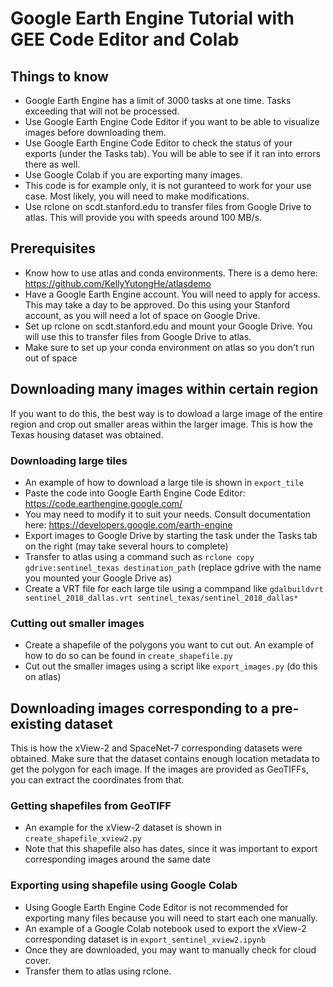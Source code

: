 # Google Earth Engine Tutorial with GEE Code Editor and Colab

## Things to know
- Google Earth Engine has a limit of 3000 tasks at one time. Tasks exceeding that will not be processed.
- Use Google Earth Engine Code Editor if you want to be able to visualize images before downloading them.
- Use Google Earth Engine Code Editor to check the status of your exports (under the Tasks tab). You will be able to see if it ran into errors there as well.
- Use Google Colab if you are exporting many images.
- This code is for example only, it is not guranteed to work for your use case. Most likely, you will need to make modifications.
- Use rclone on scdt.stanford.edu to transfer files from Google Drive to atlas. This will provide you with speeds around 100 MB/s.

## Prerequisites
- Know how to use atlas and conda environments. There is a demo here: https://github.com/KellyYutongHe/atlasdemo
- Have a Google Earth Engine account. You will need to apply for access. This may take a day to be approved. Do this using your Stanford account, as you will need a lot of space on Google Drive.
- Set up rclone on scdt.stanford.edu and mount your Google Drive. You will use this to transfer files from Google Drive to atlas.
- Make sure to set up your conda environment on atlas so you don't run out of space


## Downloading many images within certain region

If you want to do this, the best way is to dowload a large image of the entire region and crop out smaller areas within the larger image. This is how the Texas housing dataset was obtained.

### Downloading large tiles
- An example of how to download a large tile is shown in `export_tile`
- Paste the code into Google Earth Engine Code Editor: https://code.earthengine.google.com/
- You may need to modify it to suit your needs. Consult documentation here: https://developers.google.com/earth-engine
- Export images to Google Drive by starting the task under the Tasks tab on the right (may take several hours to complete)
- Transfer to atlas using a command such as `rclone copy gdrive:sentinel_texas destination_path` (replace gdrive with the name you mounted your Google Drive as)
- Create a VRT file for each large tile using a commpand like `gdalbuildvrt sentinel_2018_dallas.vrt sentinel_texas/sentinel_2018_dallas*`

### Cutting out smaller images
- Create a shapefile of the polygons you want to cut out. An example of how to do so can be found in `create_shapefile.py`
- Cut out the smaller images using a script like `export_images.py` (do this on atlas)

## Downloading images corresponding to a pre-existing dataset

This is how the xView-2 and SpaceNet-7 corresponding datasets were obtained. Make sure that the dataset contains enough location metadata to get the polygon for each image. If the images are provided as GeoTIFFs, you can extract the coordinates from that.

### Getting shapefiles from GeoTIFF
- An example for the xView-2 dataset is shown in `create_shapefile_xview2.py`
- Note that this shapefile also has dates, since it was important to export corresponding images around the same date

### Exporting using shapefile using Google Colab
- Using Google Earth Engine Code Editor is not recommended for exporting many files because you will need to start each one manually.
- An example of a Google Colab notebook used to export the xView-2 corresponding dataset is in `export_sentinel_xview2.ipynb`
- Once they are downloaded, you may want to manually check for cloud cover.
- Transfer them to atlas using rclone.
